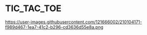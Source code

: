 # TIC_TAC_TOE

https://user-images.githubusercontent.com/121666002/210104171-f989d467-1ea7-41c2-b296-cd3636d55e8a.png
